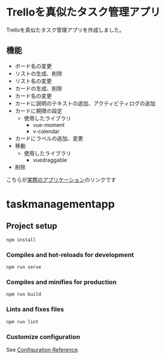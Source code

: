 # Trelloを真似たタスク管理アプリ  

Trelloを真似たタスク管理アプリを作成しました。

## 機能
- ボード名の変更  
- リストの生成、削除  
- リスト名の変更  
- カードの生成、削除  
- カード名の変更  
- カードに説明のテキストの追加、アクティビティログの追加  
- カードに期限の設定  
  - 使用したライブラリ  
    - vue-moment  
    - v-calendar
- カードにラベルの追加、変更  
- 移動 
  - 使用したライブラリ
    - vuedraggable
- 削除 
  
こちらが[実際のアプリケーション](https://hozumigouki.github.io/task-management-app/)のリンクです
  
# taskmanagementapp

## Project setup
```
npm install
```

### Compiles and hot-reloads for development
```
npm run serve
```

### Compiles and minifies for production
```
npm run build
```

### Lints and fixes files
```
npm run lint
```

### Customize configuration
See [Configuration Reference](https://cli.vuejs.org/config/).
